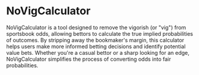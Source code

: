 # NoVigCalculator

NoVigCalculator is a tool designed to remove the vigorish (or "vig") from sportsbook odds, allowing bettors to calculate the true implied probabilities of outcomes. By stripping away the bookmaker's margin, this calculator helps users make more informed betting decisions and identify potential value bets. Whether you're a casual bettor or a sharp looking for an edge, NoVigCalculator simplifies the process of converting odds into fair probabilities.







